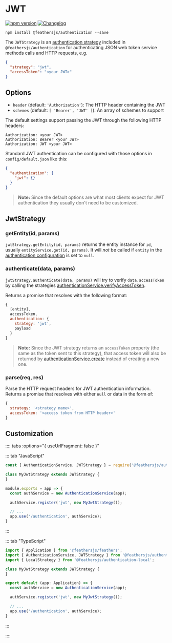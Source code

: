 # JWT

[![npm version](https://img.shields.io/npm/v/@feathersjs/authentication.svg?style=flat-square)](https://www.npmjs.com/package/@feathersjs/authentication)
[![Changelog](https://img.shields.io/badge/changelog-.md-blue.svg?style=flat-square)](https://github.com/feathersjs/feathers/blob/master/packages/authentication/CHANGELOG.md)

```
npm install @feathersjs/authentication --save
```

The `JWTStrategy` is an [authentication strategy](./strategy.md) included in `@feathersjs/authentication` for authenticating JSON web token service methods calls and HTTP requests, e.g.

```json
{
  "strategy": "jwt",
  "accessToken": "<your JWT>"
}
```

## Options

- `header` (default: `'Authorization'`): The HTTP header containing the JWT
- `schemes` (default: `[ 'Bearer', 'JWT' ]`): An array of schemes to support

The default settings support passing the JWT through the following HTTP headers:

```
Authorization: <your JWT>
Authorization: Bearer <your JWT>
Authorization: JWT <your JWT>
```

Standard JWT authentication can be configured with those options in `config/default.json` like this:

```json
{
  "authentication": {
    "jwt": {}
  }
}
```

> __Note:__ Since the default options are what most clients expect for JWT authentication they usually don't need to be customized.

## JwtStrategy

### getEntity(id, params)

`jwtStrategy.getEntity(id, params)` returns the entity instance for `id`, usually `entityService.get(id, params)`. It will _not_ be called if `entity` in the [authentication configuration](./service.md#configuration) is set to `null`.

### authenticate(data, params)

`jwtStrategy.authenticate(data, params)` will try to verify `data.accessToken` by calling the strategies [authenticationService.verifyAccessToken](./service.md).

Returns a promise that resolves with the following format:

```js
{
  [entity],
  accessToken,
  authentication: {
    strategy: 'jwt',
    payload
  }
}
```

> __Note:__ Since the JWT strategy returns an `accessToken` property (the same as the token sent to this strategy), that access token will also be returned by [authenticationService.create](./service.md#create-data-params) instead of creating a new one.

### parse(req, res)

Parse the HTTP request headers for JWT authentication information. Returns a promise that resolves with either `null` or data in the form of:

```js
{
  strategy: '<strategy name>',
  accessToken: '<access token from HTTP header>'
}
```

## Customization

:::: tabs :options="{ useUrlFragment: false }"

::: tab "JavaScript"
```js
const { AuthenticationService, JWTStrategy } = require('@feathersjs/authentication');

class MyJwtStrategy extends JWTStrategy {
}

module.exports = app => {
  const authService = new AuthenticationService(app);

  authService.register('jwt', new MyJwtStrategy());

  // ...
  app.use('/authentication', authService);
}
```
:::

::: tab "TypeScript"
```typescript
import { Application } from '@feathersjs/feathers';
import { AuthenticationService, JWTStrategy } from '@feathersjs/authentication';
import { LocalStrategy } from '@feathersjs/authentication-local';

class MyJwtStrategy extends JWTStrategy {
}

export default (app: Application) => {
  const authService = new AuthenticationService(app);

  authService.register('jwt', new MyJwtStrategy());

  // ...
  app.use('/authentication', authService);
}
```
:::

::::
